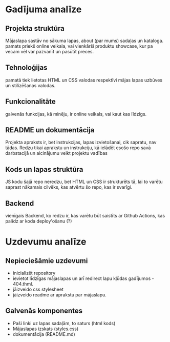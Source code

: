 # Gadījuma analīze

## Projekta struktūra
Mājaslapa sastāv no sākuma lapas, about (par mums) sadaļas un kataloga. pamats priekš online veikala, vai vienkārši produktu showcase, kur pa vecam vēl var pazvanīt un pasūtīt preces.
## Tehnoloģijas
pamatā tiek lietotas HTML un CSS valodas respektīvi mājas lapas uzbūves un stilizēšanas valodas.
## Funkcionalitāte
galvenās funkcijas, kā minēju, ir online veikals, vai kaut kas līdzīgs.
## README un dokumentācija 
Projekta apraksts ir, bet instrukcijas, lapas izvietošanai, cik sapratu, nav tādas. Redzu tikai aprakstu un instrukciju, kā ielādēt esošo repo savā darbstacijā un aicinājumu veikt projektu vadības
## Kods un lapas struktūra
JS kodu šajā repo neredzu, bet HTML un CSS ir strukturēts tā, lai to varētu saprast nākamais cilvēks, kas atvērtu šo repo, kas ir svarīgi.
## Backend
 vienīgais Backend, ko redzu ir, kas varētu būt saistīts ar Github Actions, kas palīdz ar koda deploy'ošanu (?)

# Uzdevumu analīze 
## Nepieciešāmie uzdevumi
* inicializēt repository 
* ievietot līdzīgas mājaslapas un arī redirect lapu kļūdas gadījumos - 404.thml.
* jāizveido css stylesheet
* jāizveido readme ar aprakstu par mājaslapu.
## Galvenās komponentes 
* Paši linki uz lapas sadaļām, to saturs (html kods)
* Mājaslapas izskats (styles.css)
* dokumentācija (README.md)
